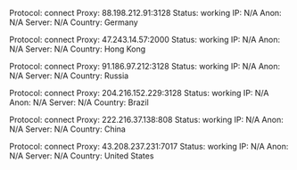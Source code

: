 Protocol: connect
Proxy: 88.198.212.91:3128
Status: working
IP: N/A
Anon: N/A
Server: N/A
Country: Germany

Protocol: connect
Proxy: 47.243.14.57:2000
Status: working
IP: N/A
Anon: N/A
Server: N/A
Country: Hong Kong

Protocol: connect
Proxy: 91.186.97.212:3128
Status: working
IP: N/A
Anon: N/A
Server: N/A
Country: Russia

Protocol: connect
Proxy: 204.216.152.229:3128
Status: working
IP: N/A
Anon: N/A
Server: N/A
Country: Brazil

Protocol: connect
Proxy: 222.216.37.138:808
Status: working
IP: N/A
Anon: N/A
Server: N/A
Country: China

Protocol: connect
Proxy: 43.208.237.231:7017
Status: working
IP: N/A
Anon: N/A
Server: N/A
Country: United States

